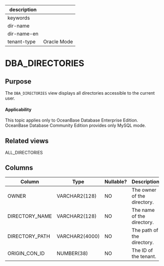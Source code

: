 | description ||
|---|---|
| keywords ||
| dir-name ||
| dir-name-en ||
| tenant-type | Oracle Mode |

DBA_DIRECTORIES
====================================

Purpose
--------------------

The `DBA_DIRECTORIES` view displays all directories accessible to the current user.

<main id="notice" >
    <h4>Applicability</h4>
    <p>This topic applies only to OceanBase Database Enterprise Edition. OceanBase Database Community Edition provides only MySQL mode. </p>
  </main>

Related views
----------------------

ALL_DIRECTORIES

Columns
----------------------

| **Column** | **Type** | **Nullable?** | **Description** |
|----------------|----------------|----------------|-------------|
| OWNER | VARCHAR2(128) | NO | The owner of the directory. |
| DIRECTORY_NAME | VARCHAR2(128) | NO | The name of the directory. |
| DIRECTORY_PATH | VARCHAR2(4000) | NO | The path of the directory. |
| ORIGIN_CON_ID | NUMBER(38) | NO | The ID of the tenant. |

